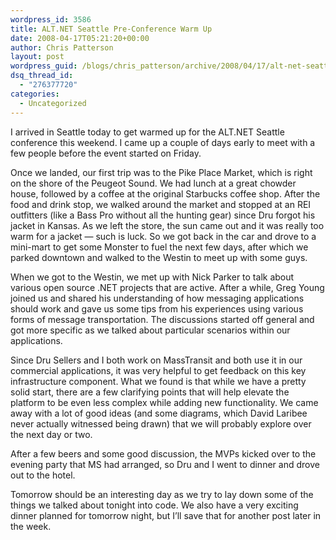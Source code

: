 ```yaml
---
wordpress_id: 3586
title: ALT.NET Seattle Pre-Conference Warm Up
date: 2008-04-17T05:21:20+00:00
author: Chris Patterson
layout: post
wordpress_guid: /blogs/chris_patterson/archive/2008/04/17/alt-net-seattle-pre-conference-warm-up.aspx
dsq_thread_id:
  - "276377720"
categories:
  - Uncategorized
---
```

I arrived in Seattle today to get warmed up for the ALT.NET Seattle conference this weekend. I came up a couple of days early to meet with a few people before the event started on Friday.

Once we landed, our first trip was to the Pike Place Market, which is right on the shore of the Peugeot Sound. We had lunch at a great chowder house, followed by a coffee at the original Starbucks coffee shop. After the food and drink stop, we walked around the market and stopped at an REI outfitters (like a Bass Pro without all the hunting gear) since Dru forgot his jacket in Kansas. As we left the store, the sun came out and it was really too warm for a jacket &#8212; such is luck. So we got back in the car and drove to a mini-mart to get some Monster to fuel the next few days, after which we parked downtown and walked to the Westin to meet up with some guys.

When we got to the Westin, we met up with Nick Parker to talk about various open source .NET projects that are active. After a while, Greg Young joined us and shared his understanding of how messaging applications should work and gave us some tips from his experiences using various forms of message transportation. The discussions started off general and got more specific as we talked about particular scenarios within our applications.

Since Dru Sellers and I both work on MassTransit and both use it in our commercial applications, it was very helpful to get feedback on this key infrastructure component. What we found is that while we have a pretty solid start, there are a few clarifying points that will help elevate the platform to be even less complex while adding new functionality. We came away with a lot of good ideas (and some diagrams, which David Laribee never actually witnessed being drawn) that we will probably explore over the next day or two. 

After a few beers and some good discussion, the MVPs kicked over to the evening party that MS had arranged, so Dru and I went to dinner and drove out to the hotel.

Tomorrow should be an interesting day as we try to lay down some of the things we talked about tonight into code. We also have a very exciting dinner planned for tomorrow night, but I&#8217;ll save that for another post later in the week.